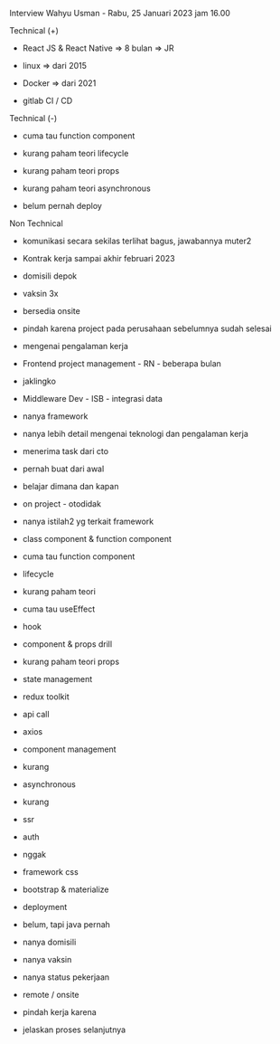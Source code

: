 Interview Wahyu Usman - Rabu, 25 Januari 2023 jam 16.00  

  

Technical (+)  

- React JS & React Native => 8 bulan => JR  
    
- linux => dari 2015  
    
- Docker => dari 2021  
    
- gitlab CI / CD  
    

Technical (-)  

- cuma tau function component  
    
- kurang paham teori lifecycle  
    
- kurang paham teori props  
    
- kurang paham teori asynchronous  
    
- belum pernah deploy  
    

Non Technical  

- komunikasi secara sekilas terlihat bagus, jawabannya muter2  
    
- Kontrak kerja sampai akhir februari 2023  
    
- domisili depok  
    
- vaksin 3x  
    
- bersedia onsite  
    
- pindah karena project pada perusahaan sebelumnya sudah selesai  
    

  

- mengenai pengalaman kerja  
    

- Frontend project management - RN - beberapa bulan  
    

- jaklingko  
    

- Middleware Dev - ISB - integrasi data  
    

- nanya framework  
    
- nanya lebih detail mengenai teknologi dan pengalaman kerja  
    

- menerima task dari cto  
    
- pernah buat dari awal  
    

- belajar dimana dan kapan  
    

- on project - otodidak  
    

- nanya istilah2 yg terkait framework  
    

- class component & function component  
    

- cuma tau function component  
    

- lifecycle  
    

- kurang paham teori  
    
- cuma tau useEffect  
    

- hook  
    
- component & props drill  
    

- kurang paham teori props  
    

- state management  
    

- redux toolkit  
    

- api call  
    

- axios  
    

- component management  
    

- kurang  
    

- asynchronous  
    

- kurang  
    

- ssr  
    
- auth  
    

- nggak  
    

- framework css  
    

- bootstrap & materialize  
    

- deployment  
    

- belum, tapi java pernah  
    

- nanya domisili  
    
- nanya vaksin  
    
- nanya status pekerjaan  
    
- remote / onsite  
    
- pindah kerja karena  
    
- jelaskan proses selanjutnya